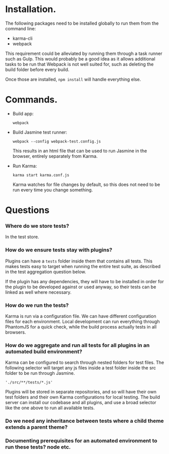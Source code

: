 # Installation.

The following packages need to be installed globally to run them from the command line:

- karma-cli
- webpack

This requirement could be alleviated by running them through a task runner such as Gulp. This would probably be a good idea as it allows additional tasks to be run that Webpack is not well suited for, such as deleting the build folder before every build.

Once those are installed, `npm install` will handle everything else.

# Commands.
-   Build app:

    `webpack`

-   Build Jasmine test runner:

    `webpack --config webpack-test.config.js`
    
    This results in an html file that can be used to run Jasmine in the browser, entirely separately from Karma.

-   Run Karma:

    `karma start karma.conf.js`
    
    Karma watches for file changes by default, so this does not need to be run every time you change something.

# Questions

### Where do we store tests?

In the test store.

### How do we ensure tests stay with plugins?

Plugins can have a `tests` folder inside them that contains all tests. This makes tests easy to target when running the entire test suite, as described in the test aggregation question below.
 
If the plugin has any dependencies, they will have to be installed in order for the plugin to be developed against or used anyway, so their tests can be linked as well where necessary.

### How do we run the tests?

Karma is run via a configuration file. We can have different configuration files for each environment. Local development can run everything through PhantomJS for a quick check, while the build process actually tests in all browsers.

### How do we aggregate and run all tests for all plugins in an automated build environment?

Karma can be configured to search through nested folders for test files. The following selector will target any js files inside a test folder inside the src folder to be run through Jasmine. 

`'./src/**/tests/*.js'`

Plugins will be stored in separate repositories, and so will have their own test folders and their own Karma configurations for local testing. The build server can install our codebase and all plugins, and use a broad selector like the one above to run all available tests.

### Do we need any inheritance between tests where a child theme extends a parent theme?



### Documenting prerequisites for an automated environment to run these tests? node etc.


